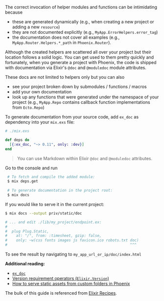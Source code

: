 The correct invocation of helper modules and functions can be intimidating because
* these are generated dynamically (e.g., when creating a new project or adding a new `resource`)
* they are not documented explicitly (e.g., `MyApp.ErrorHelpers.error_tag`) 
* the documentation does not cover all examples (e.g., `MyApp.Router.Helpers.*_path` in `Phoenix.Router`).

Although the created helpers are scattered all over your project but their location follows a solid logic. You can get used to them pretty quickly and fortunately, when you generate a project with Phoenix, the code is shipped with documentation via Elixir's `@doc` and `@moduledoc` module attributes.

These docs are not limited to helpers only but you can also
* see your project broken down by submodules / functions / macros
* add your own documentation
* look up any functions that were generated under the namespace of your project (e.g., `MyApp.Repo` contains callback function implementations from `Ecto.Repo`)

To generate documentation from your source code, add `ex_doc` as dependency into your `mix.exs` file: 

```elixir
# ./mix.exs

def deps do
  [{:ex_doc, "~> 0.11", only: :dev}]
end
```

> You can use Markdown within Elixir `@doc` and `@moduledoc` attributes.

Go to the console and run
```bash
 # To fetch and compile the added module:
 $ mix deps.get 
 
 # To generate documentation in the project root:
 $ mix docs 
```
If you would like to serve it in the current project:
```bash
$ mix docs --output priv/static/doc

# ... and edit ./lib/my_project/endpoint.ex:
#
#  plug Plug.Static,
#    at: "/", from: :timesheet, gzip: false,
#    only: ~w(css fonts images js favicon.ico robots.txt doc)
#                                                        ^^^
``` 
To see the result by navigating to `my_app_url_or_ip/doc/index.html`

**Additional reading:**

- [`ex_doc`](https://github.com/elixir-lang/ex_doc)
- [Version requirement operators (`Elixir.Version`)](http://elixir-lang.org/docs/stable/elixir/Version.html)
- [How to serve static assets from custom folders in Phoenix](http://stackoverflow.com/questions/38176422/how-to-serve-static-assets-from-custom-folders-in-phoenix)

The bulk of this guide is referenced from [Elixir Recipes](http://elixir-recipes.github.io/documentation/documentation-with-exdoc/).
